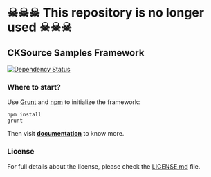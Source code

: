 ☠☠☠ This repository is no longer used ☠☠☠
=========================================

## CKSource Samples Framework

[![Dependency Status](https://david-dm.org/cksource/samples-framework.svg)](https://david-dm.org/cksource/samples-framework)

### Where to start?

Use [Grunt](http://gruntjs.com/) and [npm](https://www.npmjs.com/) to initialize the framework:

```
npm install
grunt
```

Then visit [**documentation**](docs/) to know more.

### License

For full details about the license, please check the [LICENSE.md](LICENSE.md) file.
